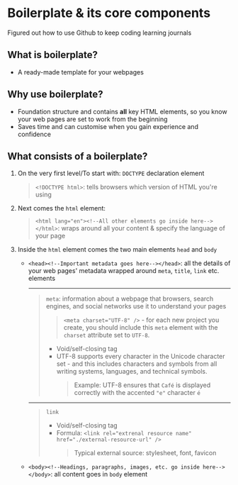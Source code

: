 # Boilerplate & its core components
Figured out how to use Github to keep coding learning journals
## What is boilerplate?  
- A ready-made template for your webpages
## Why use boilerplate?
- Foundation structure and contains **all** key HTML elements, so you know your web pages are set to work from the beginning
- Saves time and can customise when you gain experience and confidence
## What consists of a boilerplate?
1. On the very first level/To start with:  `DOCTYPE` declaration element
     > `<!DOCTYPE html>`: tells browsers which version of HTML you're using
2. Next comes the `html` element:
     > `<html lang="en"><!--All other elements go inside here--></html>`: wraps around all your content & specify the language of your page 
4. Inside the `html` element comes the two main elements `head` and `body`
     - `<head><!--Important metadata goes here--></head>`: all the details of your web pages' metadata wrapped around `meta`, `title`, `link` etc. elements   

       ---
       > `meta`: information about a webpage that browsers, search engines, and social networks use it to understand your pages
       >> `<meta charset="UTF-8" />` - for each new project you create, you should include this `meta` element with the `charset` attribute set to `UTF-8`.
       >  - Void/self-closing tag
       > - UTF-8 supports every character in the Unicode character set - and this includes characters and symbols from all writing systems, languages, and technical symbols.  
       >   > Example: UTF-8 ensures that `Café` is displayed correctly with the accented `"e"` character `é`  
       ---
       > `link`
          > - Void/self-closing tag
          > - Formula: `<link rel="extrenal resource name" href="./external-resource-url" />`  
          >   >Typical external source: stylesheet, font, favicon
     - `<body><!--Headings, paragraphs, images, etc. go inside here--></body>`: all content goes in `body` element
